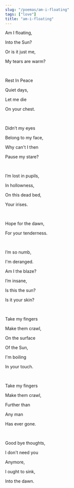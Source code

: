 ```yaml
---
slug: "/poemas/am-i-floating"
tags: ["love"]
title: "am-i-floating"
---
```

Am I floating,

Into the Sun?

Or is it just me,

My tears are warm?

&nbsp;

Rest In Peace

Quiet days,

Let me die

On your chest.

&nbsp;

Didn’t my eyes

Belong to my face,

Why can't I then

Pause my stare?

&nbsp;

I’m lost in pupils,

In hollowness,

On this dead bed,

Your irises.

&nbsp;

Hope for the dawn,

For your tenderness.

&nbsp;

I’m so numb,

I'm deranged.

Am I the blaze?

I’m insane,

Is this the sun?

Is it your skin?

&nbsp;

Take my fingers

Make them crawl,

On the surface

Of the Sun,

I'm boiling

In your touch.

&nbsp;

Take my fingers

Make them crawl,

Further than

Any man

Has ever gone.

&nbsp;

Good bye thoughts,

I don't need you

Anymore,

I ought to sink,

Into the dawn.